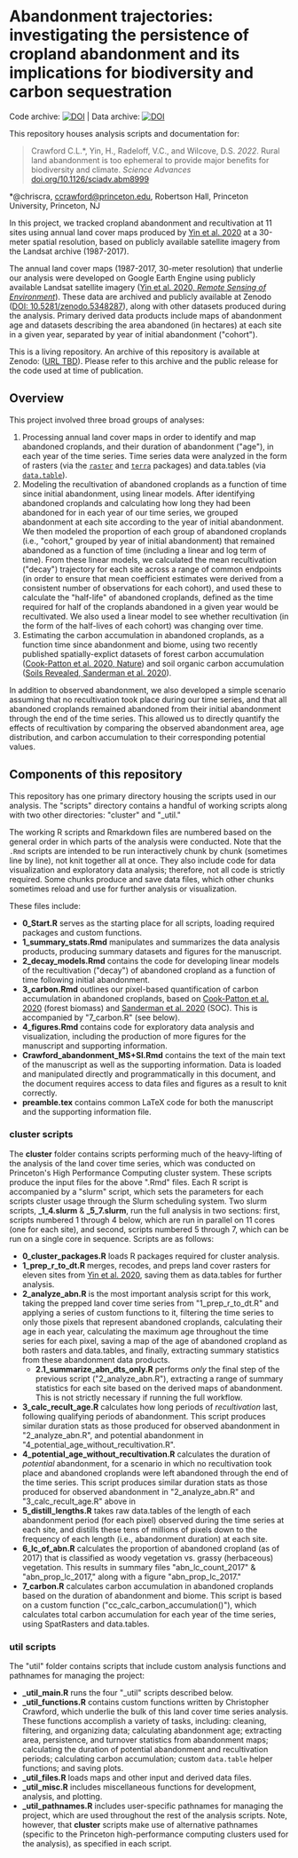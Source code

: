 # Abandonment trajectories: investigating the persistence of cropland abandonment and its implications for biodiversity and carbon sequestration

Code archive: [![DOI](https://zenodo.org/badge/278699632.svg)](https://zenodo.org/badge/latestdoi/278699632) | 
Data archive: [![DOI](https://zenodo.org/badge/DOI/10.5281/zenodo.5348287.svg)](https://doi.org/10.5281/zenodo.5348287)


This repository houses analysis scripts and documentation for:

> Crawford C.L.\*, Yin, H., Radeloff, V.C., and Wilcove, D.S. *2022*. Rural land abandonment is too ephemeral to provide major benefits for biodiversity and climate. *Science Advances* [doi.org/10.1126/sciadv.abm8999](https://doi.org/10.1126/sciadv.abm8999)

\*@chriscra, ccrawford@princeton.edu, Robertson Hall, Princeton University, Princeton, NJ

In this project, we tracked cropland abandonment and recultivation at 11 sites using annual land cover maps produced by [Yin et al. 2020](https://doi.org/10.1016/j.rse.2020.111873) at a 30-meter spatial resolution, based on publicly available satellite imagery from the Landsat archive (1987-2017). 

The annual land cover maps (1987-2017, 30-meter resolution) that underlie our analysis were developed on Google Earth Engine using publicly available Landsat satellite imagery ([Yin et al. 2020, *Remote Sensing of Environment*](https://doi.org/10.1016/j.rse.2020.111873)).
These data are archived and publicly available at Zenodo ([DOI: 10.5281/zenodo.5348287](http://doi.org/10.5281/zenodo.5348287)), along with other datasets produced during the analysis.
Primary derived data products include maps of abandonment age and datasets describing the area abandoned (in hectares) at each site in a given year, separated by year of initial abandonment ("cohort"). 

This is a living repository. 
An archive of this repository is available at Zenodo: ([URL TBD]()).
Please refer to this archive and the public release for the code used at time of publication.

## Overview

This project involved three broad groups of analyses:  

1. Processing annual land cover maps in order to identify and map abandoned croplands, and their duration of abandonment ("age"), in each year of the time series. Time series data were analyzed in the form of rasters (via the [`raster`](https://rspatial.github.io/raster/reference/raster-package.html) and [`terra`](https://rspatial.github.io/terra/reference/terra-package.html) packages) and data.tables (via [`data.table`](http://r-datatable.com)).
2. Modeling the recultivation of abandoned croplands as a function of time since initial abandonment, using linear models. After identifying abandoned croplands and calculating how long they had been abandoned for in each year of our time series, we grouped abandonment at each site according to the year of initial abandonment. We then modeled the proportion of each group of abandoned croplands (i.e., "cohort," grouped by year of initial abandonment) that remained abandoned as a function of time (including a linear and log term of time). From these linear models, we calculated the mean recultivation ("decay") trajectory for each site across a range of common endpoints (in order to ensure that mean coefficient estimates were derived from a consistent number of observations for each cohort), and used these to calculate the "half-life" of abandoned croplands, defined as the time required for half of the croplands abandoned in a given year would be recultivated. We also used a linear model to see whether recultivation (in the form of the half-lives of each cohort) was changing over time.
3. Estimating the carbon accumulation in abandoned croplands, as a function time since abandonment and biome, using two recently published spatially-explict datasets of forest carbon accumulation ([Cook-Patton et al. 2020, Nature](https://doi.org/10.1038/s41586-020-2686-x)) and soil organic carbon accumulation ([Soils Revealed, Sanderman et al. 2020](https://doi.org/10.7910/DVN/HA17D3)).

In addition to observed abandonment, we also developed a simple scenario assuming that no recultivation took place during our time series, and that all abandoned croplands remained abandoned from their initial abandonment through the end of the time series. 
This allowed us to directly quantify the effects of recultivation by comparing the observed abandonment area, age distribution, and carbon accumulation to their corresponding potential values.

## Components of this repository

This repository has one primary directory housing the scripts used in our analysis.
The "scripts" directory contains a handful of working scripts along with two other directories: "cluster" and "_util." 

The working R scripts and Rmarkdown files are numbered based on the general order in which parts of the analysis were conducted. 
Note that the `.Rmd` scripts are intended to be run interactively chunk by chunk (sometimes line by line), not knit together all at once. 
They also include code for data visualization and exploratory data analysis; therefore, not all code is strictly required. 
Some chunks produce and save data files, which other chunks sometimes reload and use for further analysis or visualization.

These files include:

- **0_Start.R** serves as the starting place for all scripts, loading required packages and custom functions.
- **1_summary_stats.Rmd** manipulates and summarizes the data analysis products, producing summary datasets and figures for the manuscript.
- **2_decay_models.Rmd** contains the code for developing linear models of the recultivation ("decay") of abandoned cropland as a function of time following initial abandonment.
- **3_carbon.Rmd** outlines our pixel-based quantification of carbon accumulation in abandoned croplands, based on [Cook-Patton et al. 2020](https://doi.org/10.1038/s41586-020-2686-x) (forest biomass) and [Sanderman et al. 2020](https://doi.org/10.7910/DVN/HA17D3) (SOC). This is accompanied by "7_carbon.R" (see below).
- **4_figures.Rmd** contains code for exploratory data analysis and visualization, including the production of more figures for the manuscript and supporting information.
- **Crawford_abandonment_MS+SI.Rmd** contains the text of the main text of the manuscript as well as the supporting information. Data is loaded and manipulated directly and programmatically in this document, and the document requires access to data files and figures as a result to knit correctly.
- **preamble.tex** contains common LaTeX code for both the manuscript and the supporting information file.


### cluster scripts

The **cluster** folder contains scripts performing much of the heavy-lifting of the analysis of the land cover time series, which was conducted on Princeton's High Performance Computing cluster system.
These scripts produce the input files for the above ".Rmd" files.
Each R script is accompanied by a "slurm" script, which sets the parameters for each scripts cluster usage through the Slurm scheduling system.
Two slurm scripts, **\_1_4.slurm** & **\_5_7.slurm**, run the full analysis in two sections: first, scripts numbered 1 through 4 below, which are run in parallel on 11 cores (one for each site), and second, scripts numbered 5 through 7, which can be run on a single core in sequence.
Scripts are as follows:

- **0_cluster_packages.R** loads R packages required for cluster analysis.
- **1_prep_r_to_dt.R** merges, recodes, and preps land cover rasters for eleven sites from [Yin et al. 2020](https://doi.org/10.1016/j.rse.2020.111873), saving them as data.tables for further analysis.
- **2_analyze_abn.R** is the most important analysis script for this work, taking the prepped land cover time series from "1_prep_r_to_dt.R" and applying a series of custom functions to it, filtering the time series to only those pixels that represent abandoned croplands, calculating their age in each year, calculating the maximum age throughout the time series for each pixel, saving a map of the age of abandoned cropland as both rasters and data.tables, and finally, extracting summary statistics from these abandonment data products.
  + **2.1_summarize_abn_dts_only.R** performs *only* the final step of the previous script ("2_analyze_abn.R"), extracting a range of summary statistics for each site based on the derived maps of abandonment. This is not strictly necessary if running the full workflow. 
- **3_calc_recult_age.R** calculates how long periods of *recultivation* last, following qualifying periods of abandonment. This script produces similar duration stats as those produced for observed abandonment in "2_analyze_abn.R", and potential abandonment in "4_potential_age_without_recultivation.R".
- **4_potential_age_without_recultivation.R** calculates the duration of *potential* abandonment, for a scenario in which no recultivation took place and abandoned croplands were left abandoned through the end of the time series. This script produces similar duration stats as those produced for observed abandonment in "2_analyze_abn.R" and "3_calc_recult_age.R" above in 
- **5_distill_lengths.R** takes raw data.tables of the length of each abandonment period (for each pixel) observed during the time series at each site, and distills these tens of millions of pixels down to the frequency of each length (i.e., abandonment duration) at each site. 
- **6_lc_of_abn.R** calculates the proportion of abandoned cropland (as of 2017) that is classified as woody vegetation vs. grassy (herbaceous) vegetation. This results in summary files "abn_lc_count_2017" & "abn_prop_lc_2017," along with a figure "abn_prop_lc_2017."
- **7_carbon.R** calculates carbon accumulation in abandoned croplands based on the duration of abandonment and biome. This script is based on a custom function ("cc_calc_carbon_accumulation()"), which calculates total carbon accumulation for each year of the time series, using SpatRasters and data.tables.


### util scripts

The "util" folder contains scripts that include custom analysis functions and pathnames for managing the project:

- **\_util_main.R** runs the four "_util" scripts described below.
- **\_util_functions.R** contains custom functions written by Christopher Crawford, which underlie the bulk of this land cover time series analysis. These functions accomplish a variety of tasks, including: cleaning, filtering, and organizing data; calculating abandonment age; extracting area, persistence, and turnover statistics from abandonment maps; calculating the duration of potential abandonment and recultivation periods; calculating carbon accumulation; custom `data.table` helper functions; and saving plots.
- **\_util_files.R** loads maps and other input and derived data files.
- **\_util_misc.R** includes miscellaneous functions for development, analysis, and plotting.
- **\_util_pathnames.R** includes user-specific pathnames for managing the project, which are used throughout the rest of the analysis scripts. Note, however, that **cluster** scripts make use of alternative pathnames (specific to the Princeton high-performance computing clusters used for the analysis), as specified in each script.
